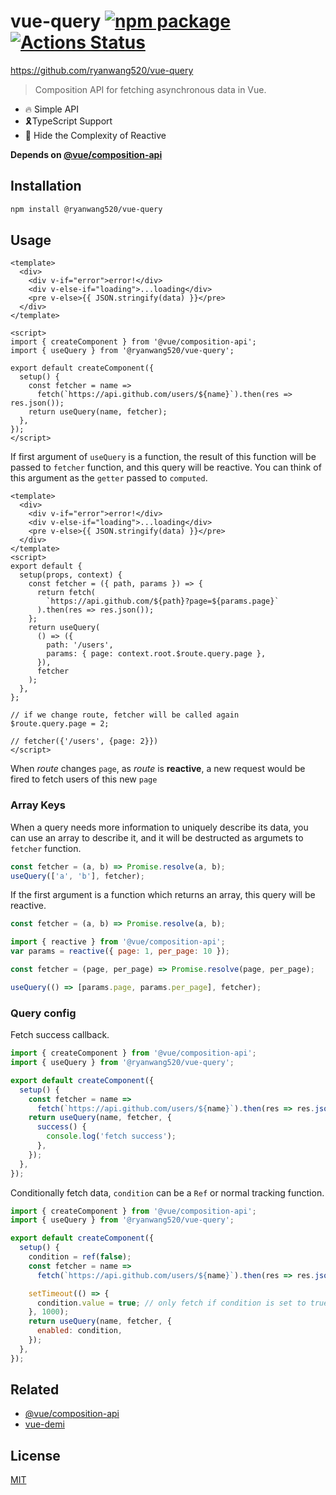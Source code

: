 # vue-query [![npm package](https://badgen.net/npm/v/@ryanwang520/vue-query)](https://www.npmjs.com/package/@ryanwang520/vue-query) [![Actions Status](https://github.com/ryanwang520/vue-query/workflows/CI/badge.svg)](https://github.com/ryanwang520/vue-query/actions)

https://github.com/ryanwang520/vue-query

> Composition API for fetching asynchronous data in Vue.

- 🔥 Simple API
- 🎗TypeScript Support
- 💪 Hide the Complexity of Reactive

**Depends on [@vue/composition-api](https://github.com/vuejs/composition-api)**

## Installation

```sh
npm install @ryanwang520/vue-query
```

## Usage

```vue
<template>
  <div>
    <div v-if="error">error!</div>
    <div v-else-if="loading">...loading</div>
    <pre v-else>{{ JSON.stringify(data) }}</pre>
  </div>
</template>

<script>
import { createComponent } from '@vue/composition-api';
import { useQuery } from '@ryanwang520/vue-query';

export default createComponent({
  setup() {
    const fetcher = name =>
      fetch(`https://api.github.com/users/${name}`).then(res => res.json());
    return useQuery(name, fetcher);
  },
});
</script>
```

If first argument of `useQuery` is a function, the result of this function will be passed to `fetcher` function, and this query will be reactive. You can think of this argument as the `getter` passed to `computed`.

```vue
<template>
  <div>
    <div v-if="error">error!</div>
    <div v-else-if="loading">...loading</div>
    <pre v-else>{{ JSON.stringify(data) }}</pre>
  </div>
</template>
<script>
export default {
  setup(props, context) {
    const fetcher = ({ path, params }) => {
      return fetch(
        `https://api.github.com/${path}?page=${params.page}`
      ).then(res => res.json());
    };
    return useQuery(
      () => ({
        path: '/users',
        params: { page: context.root.$route.query.page },
      }),
      fetcher
    );
  },
};

// if we change route, fetcher will be called again
$route.query.page = 2;

// fetcher({'/users', {page: 2}})
</script>
```

When _route_ changes `page`, as _route_ is **reactive**, a new request would be fired to fetch users of this new `page`

### Array Keys

When a query needs more information to uniquely describe its data, you can use an array to describe it, and it will be destructed as argumets to `fetcher` function.

```javascript
const fetcher = (a, b) => Promise.resolve(a, b);
useQuery(['a', 'b'], fetcher);
```

If the first argument is a function which returns an array,
this query will be reactive.

```javascript
const fetcher = (a, b) => Promise.resolve(a, b);

import { reactive } from '@vue/composition-api';
var params = reactive({ page: 1, per_page: 10 });

const fetcher = (page, per_page) => Promise.resolve(page, per_page);

useQuery(() => [params.page, params.per_page], fetcher);
```

### Query config

Fetch success callback.

```javascript
import { createComponent } from '@vue/composition-api';
import { useQuery } from '@ryanwang520/vue-query';

export default createComponent({
  setup() {
    const fetcher = name =>
      fetch(`https://api.github.com/users/${name}`).then(res => res.json());
    return useQuery(name, fetcher, {
      success() {
        console.log('fetch success');
      },
    });
  },
});
```

Conditionally fetch data, `condition` can be a `Ref` or normal tracking function.

```javascript
import { createComponent } from '@vue/composition-api';
import { useQuery } from '@ryanwang520/vue-query';

export default createComponent({
  setup() {
    condition = ref(false);
    const fetcher = name =>
      fetch(`https://api.github.com/users/${name}`).then(res => res.json());

    setTimeout(() => {
      condition.value = true; // only fetch if condition is set to true
    }, 1000);
    return useQuery(name, fetcher, {
      enabled: condition,
    });
  },
});
```

## Related

- [@vue/composition-api](https://github.com/vuejs/composition-api)
- [vue-demi](https://github.com/vueuse/vue-demi)

## License

[MIT](http://opensource.org/licenses/MIT)
